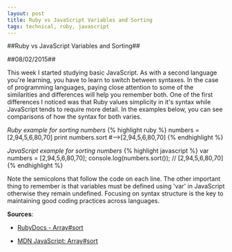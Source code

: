 ```yaml
---
layout: post
title: Ruby vs JavaScript Variables and Sorting
tags: technical, ruby, javascript
---
```

##Ruby vs JavaScript Variables and Sorting##

##08/02/2015##

This week I started studying basic JavaScript. As with a second language you're learning, you have to learn to switch between syntaxes. In the case of programming languages, paying close attention to some of the similarities and differences will help you remember both. One of the first differences I noticed was that Ruby values simplicity in it's syntax while JavaScript tends to require more detail. In the examples below, you can see comparisons of how the syntax for both varies.

*Ruby example for sorting numbers*
{% highlight ruby %}
numbers = [2,94,5,6,80,70]
print numbers.sort
#-->[2,94,5,6,80,70]
{% endhighlight %}

*JavaScript example for sorting numbers*
{% highlight javascript %}
var numbers = [2,94,5,6,80,70];
console.log(numbers.sort());
// [2,94,5,6,80,70]
{% endhighlight %}

Note the semicolons that follow the code on each line. The other important thing to remember is that variables must be defined using 'var' in JavaScript otherwise they remain undefined. Focusing on syntax structure is the key to maintaining good coding practices across languages.

**Sources**:

- [RubyDocs - Array#sort](http://ruby-doc.org/core-2.2.0/Array.html#method-i-sort)

- [MDN JavaScript: Array#sort](https://developer.mozilla.org/en-US/docs/Web/JavaScript/Reference/Global_Objects/Array/sort)